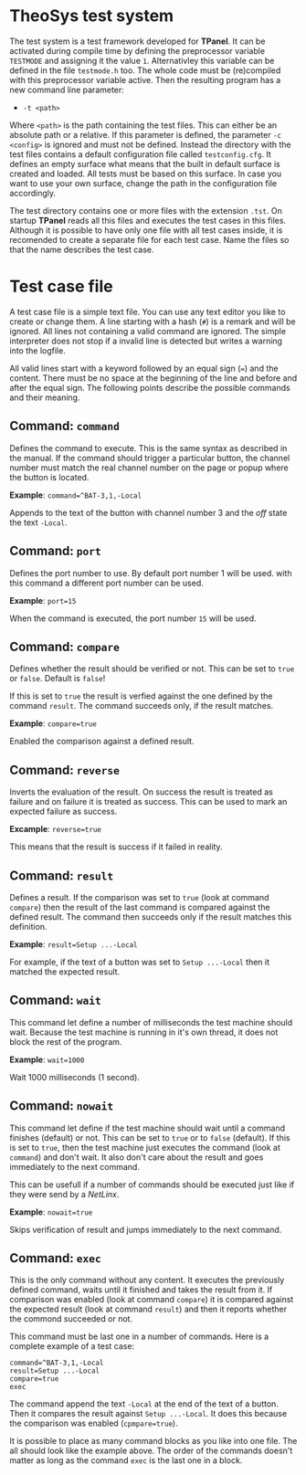 TheoSys test system
===================
The test system is a test framework developed for **TPanel**. It can be activated during compile time by defining the preprocessor variable `TESTMODE` and assigning it the value `1`. Alternativley this variable can be defined in the file `testmode.h` too. The whole code must be (re)compiled with this preprocessor variable active. Then the resulting program has a new command line parameter:

* `-t <path>`

Where `<path>` is the path containing the test files. This can either be an absolute path or a relative. If this parameter is defined, the parameter `-c <config>` is ignored and must not be defined. Instead the directory with the test files contains a default configuration file called `testconfig.cfg`. It defines an empty surface what means that the built in default surface is created and loaded. All tests must be based on this surface. In case you want to use your own surface, change the path in the configuration file accordingly.

The test directory contains one or more files with the extension `.tst`. On startup **TPanel** reads all this files and executes the test cases in this files. Although it is possible to have only one file with all test cases inside, it is recomended to create a separate file for each test case. Name the files so that the name describes the test case.

Test case file
==============
A test case file is a simple text file. You can use any text editor you like to create or change them. A line starting with a hash (`#`) is a remark and will be ignored. All lines not containing a valid command are ignored. The simple interpreter does not stop if a invalid line is detected but writes a warning into the logfile.

All valid lines start with a keyword followed by an equal sign (`=`) and the content. There must be no space at the beginning of the line and before and after the equal sign. The following points describe the possible commands and their meaning.

Command: `command`
------------------
Defines the command to execute. This is the same syntax as described in the manual. If the command should trigger a particular button, the channel number must match the real channel number on the page or popup where the button is located.

**Example**:
`command=^BAT-3,1,-Local`

Appends to the text of the button with channel number 3 and the *off* state the text `-Local`.

Command: `port`
---------------
Defines the port number to use. By default port number 1 will be used. with this command a different port number can be used.

**Example**:
`port=15`

When the command is executed, the port number `15` will be used.

Command: `compare`
------------------
Defines whether the result should be verified or not. This can be set to `true` or `false`. Default is `false`!

If this is set to `true` the result is verfied against the one defined by the command `result`. The command succeeds only, if the result matches.

**Example**:
`compare=true`

Enabled the comparison against a defined result.

Command: `reverse`
------------------
Inverts the evaluation of the result. On success the result is treated as failure and on failure it is treated as success. This can be used to mark an expected failure as success.

**Excample**:
`reverse=true`

This means that the result is success if it failed in reality.

Command: `result`
-----------------
Defines a result. If the comparison was set to `true` (look at command `compare`) then the result of the last command is compared against the defined result. The command then succeeds only if the result matches this definition.

**Example**:
`result=Setup ...-Local`

For example, if the text of a button was set to `Setup ...-Local` then it matched the expected result.

Command: `wait`
---------------
This command let define a number of milliseconds the test machine should wait. Because the test machine is running in it's own thread, it does not block the rest of the program.

**Example**:
`wait=1000`

Wait 1000 milliseconds (1 second).

Command: `nowait`
-----------------
This command let define if the test machine should wait until a command finishes (default) or not. This can be set to `true` or to `false` (default). If this is set to `true`, then the test machine just executes the command (look at `command`) and don't wait. It also don't care about the result and goes immediately to the next command.

This can be usefull if a number of commands should be executed just like if they were send by a *NetLinx*.

**Example**:
`nowait=true`

Skips verification of result and jumps immediately to the next command.

Command: `exec`
---------------
This is the only command without any content. It executes the previously defined command, waits until it finished and takes the result from it. If comparison was enabled (look at command `compare`) it is compared against the expected result (look at command `result`) and then it reports whether the commond succeeded or not.

This command must be last one in a number of commands. Here is a complete example of a test case:

```
command=^BAT-3,1,-Local
result=Setup ...-Local
compare=true
exec
```

The command append the text `-Local` at the end of the text of a button. Then it compares the result against `Setup ...-Local`. It does this because the comparison was enabled (`cpmpare=true`).

It is possible to place as many command blocks as you like into one file. The all should look like the example above. The order of the commands doesn't matter as long as the command `exec` is the last one in a block.
